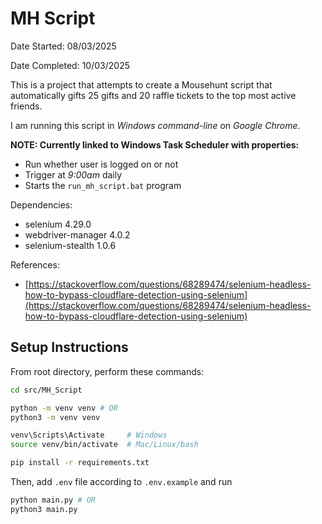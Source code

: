 # MH Script

Date Started: 08/03/2025

Date Completed: 10/03/2025

This is a project that attempts to create a Mousehunt script that automatically gifts 25 gifts and 20 raffle tickets to the top most active friends.

I am running this script in _Windows command-line_ on _Google Chrome_.

**NOTE: Currently linked to Windows Task Scheduler with properties:**

- Run whether user is logged on or not
- Trigger at _9:00am_ daily
- Starts the `run_mh_script.bat` program

Dependencies:

- selenium 4.29.0
- webdriver-manager 4.0.2
- selenium-stealth 1.0.6

References:

- [https://stackoverflow.com/questions/68289474/selenium-headless-how-to-bypass-cloudflare-detection-using-selenium](https://stackoverflow.com/questions/68289474/selenium-headless-how-to-bypass-cloudflare-detection-using-selenium)

## Setup Instructions

From root directory, perform these commands:

```bash
cd src/MH_Script

python -m venv venv # OR
python3 -m venv venv

venv\Scripts\Activate     # Windows
source venv/bin/activate  # Mac/Linux/bash

pip install -r requirements.txt
```

Then, add `.env` file according to `.env.example` and run

```bash
python main.py # OR
python3 main.py
```
